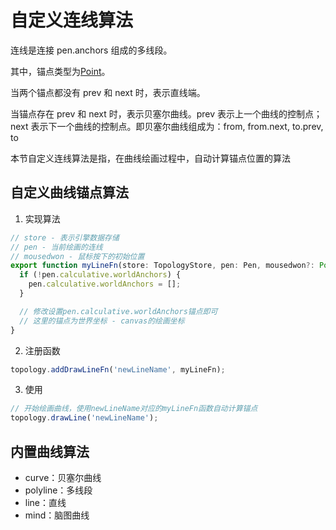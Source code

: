 # 自定义连线算法

连线是连接 pen.anchors 组成的多线段。

其中，锚点类型为[Point](/api/point)。

当两个锚点都没有 prev 和 next 时，表示直线端。

当锚点存在 prev 和 next 时，表示贝塞尔曲线。prev 表示上一个曲线的控制点；next 表示下一个曲线的控制点。即贝塞尔曲线组成为：from, from.next, to.prev, to

本节自定义连线算法是指，在曲线绘画过程中，自动计算锚点位置的算法

## 自定义曲线锚点算法

1. 实现算法

```js
// store - 表示引擎数据存储
// pen - 当前绘画的连线
// mousedwon - 鼠标按下的初始位置
export function myLineFn(store: TopologyStore, pen: Pen, mousedwon?: Point) {
  if (!pen.calculative.worldAnchors) {
    pen.calculative.worldAnchors = [];
  }

  // 修改设置pen.calculative.worldAnchors锚点即可
  // 这里的锚点为世界坐标 - canvas的绘画坐标
}
```

2. 注册函数

```js
topology.addDrawLineFn('newLineName', myLineFn);
```

3. 使用

```js
// 开始绘画曲线，使用newLineName对应的myLineFn函数自动计算锚点
topology.drawLine('newLineName');
```

## 内置曲线算法

- curve：贝塞尔曲线
- polyline：多线段
- line：直线
- mind：脑图曲线
